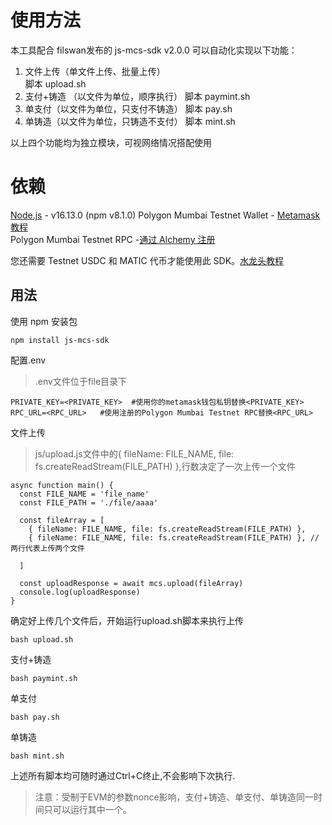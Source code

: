 # 使用方法

本工具配合 filswan发布的 js-mcs-sdk v2.0.0 可以自动化实现以下功能：

 1. 文件上传（单文件上传、批量上传）  
		脚本  upload.sh
 2. 支付+铸造 （以文件为单位，顺序执行）
		 脚本 paymint.sh
 3. 单支付（以文件为单位，只支付不铸造）
		 脚本 pay.sh
 4. 单铸造（以文件为单位，只铸造不支付）
		 脚本  mint.sh

以上四个功能均为独立模块，可视网络情况搭配使用

# 依赖
[Node.js](https://nodejs.org/en/) - v16​​.13.0 (npm v8.1.0)
Polygon Mumbai Testnet Wallet - [Metamask 教程](https://docs.filswan.com/getting-started/beginner-walkthrough/public-testnet/setup-metamask)  
Polygon Mumbai Testnet RPC -[通过 Alchemy 注册](https://www.alchemy.com/)

您还需要 Testnet USDC 和 MATIC 代币才能使用此 SDK。[水龙头教程](https://docs.filswan.com/development-resource/swan-token-contract/acquire-testnet-usdc-and-matic-tokens)

## 用法

使用 npm 安装包

    npm install js-mcs-sdk

配置.env

> .env文件位于file目录下

    PRIVATE_KEY=<PRIVATE_KEY>  #使用你的metamask钱包私钥替换<PRIVATE_KEY>
    RPC_URL=<RPC_URL>   #使用注册的Polygon Mumbai Testnet RPC替换<RPC_URL>


文件上传 

> 	js/upload.js文件中的{ fileName: FILE_NAME, file: fs.createReadStream(FILE_PATH) },行数决定了一次上传一个文件

    async function main() {
      const FILE_NAME = 'file_name'
      const FILE_PATH = './file/aaaa'
    
      const fileArray = [
        { fileName: FILE_NAME, file: fs.createReadStream(FILE_PATH) },
        { fileName: FILE_NAME, file: fs.createReadStream(FILE_PATH) }, //两行代表上传两个文件
    
      ]
    
      const uploadResponse = await mcs.upload(fileArray)
      console.log(uploadResponse)
    }
确定好上传几个文件后，开始运行upload.sh脚本来执行上传

    bash upload.sh



支付+铸造

    bash paymint.sh

单支付

    bash pay.sh

单铸造

    bash mint.sh


上述所有脚本均可随时通过Ctrl+C终止,不会影响下次执行.

> 注意：受制于EVM的参数nonce影响，支付+铸造、单支付、单铸造同一时间只可以运行其中一个。

